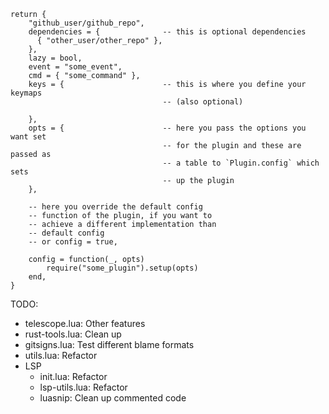 ```
return {
    "github_user/github_repo",
    dependencies = {              -- this is optional dependencies
      { "other_user/other_repo" },
    },
    lazy = bool,
    event = "some_event",
    cmd = { "some_command" },
    keys = {                      -- this is where you define your keymaps 
                                  -- (also optional)
      
    },
    opts = {                      -- here you pass the options you want set 
                                  -- for the plugin and these are passed as 
                                  -- a table to `Plugin.config` which sets
                                  -- up the plugin
    },

    -- here you override the default config 
    -- function of the plugin, if you want to 
    -- achieve a different implementation than
    -- default config
    -- or config = true,

    config = function(_, opts)
        require("some_plugin").setup(opts)       
    end,                                         
}
```

TODO:
- telescope.lua: Other features
- rust-tools.lua: Clean up
- gitsigns.lua: Test different blame formats
- utils.lua: Refactor
- LSP
    - init.lua: Refactor
    - lsp-utils.lua: Refactor
    - luasnip: Clean up commented code
